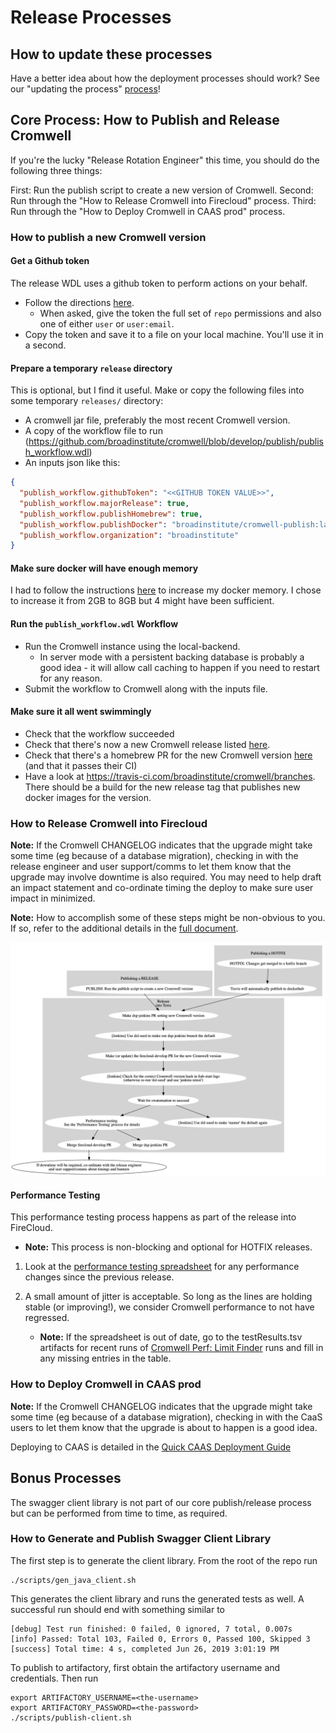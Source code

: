 # Release Processes

## How to update these processes

Have a better idea about how the deployment processes should work? 
See our "updating the process" [process](../README.MD)!

## Core Process: How to Publish and Release Cromwell

If you're the lucky "Release Rotation Engineer" this time, you should do the following three things:

First: Run the publish script to create a new version of Cromwell.
Second: Run through the "How to Release Cromwell into Firecloud" process.
Third: Run through the "How to Deploy Cromwell in CAAS prod" process.

### How to publish a new Cromwell version

#### Get a Github token

The release WDL uses a github token to perform actions on your behalf.
* Follow the directions [here](https://help.github.com/en/github/authenticating-to-github/creating-a-personal-access-token-for-the-command-line).
    * When asked, give the token the full set of `repo` permissions and also one of either `user` or `user:email`.
* Copy the token and save it to a file on your local machine. You'll use it in a second.

#### Prepare a temporary `release` directory

This is optional, but I find it useful. Make or copy the following files into some temporary `releases/` directory:

* A cromwell jar file, preferably the most recent Cromwell version.
* A copy of the workflow file to run (https://github.com/broadinstitute/cromwell/blob/develop/publish/publish_workflow.wdl)
* An inputs json like this:

```json
{
  "publish_workflow.githubToken": "<<GITHUB TOKEN VALUE>>",
  "publish_workflow.majorRelease": true,
  "publish_workflow.publishHomebrew": true,
  "publish_workflow.publishDocker": "broadinstitute/cromwell-publish:latest",
  "publish_workflow.organization": "broadinstitute"
}
```

#### Make sure docker will have enough memory

I had to follow the instructions [here](https://docs.docker.com/docker-for-mac/#resources) to increase my docker memory.
I chose to increase it from 2GB to 8GB but 4 might have been sufficient.

#### Run the `publish_workflow.wdl` Workflow

* Run the Cromwell instance using the local-backend.
    * In server mode with a persistent backing database is probably a good idea - it will allow call caching to happen if you need to restart for any reason.
* Submit the workflow to Cromwell along with the inputs file.

#### Make sure it all went swimmingly

* Check that the workflow succeeded
* Check that there's now a new Cromwell release listed [here](https://github.com/broadinstitute/cromwell/releases).
* Check that there's a homebrew PR for the new Cromwell version [here](https://github.com/Homebrew/homebrew-core/pulls) (and that it passes their CI)  
* Have a look at https://travis-ci.com/broadinstitute/cromwell/branches. There should be a build for the new release tag that publishes new docker images for the version.

### How to Release Cromwell into Firecloud

**Note:** If the Cromwell CHANGELOG indicates that the upgrade might take some time (eg because of a database migration), checking in with the release engineer
and user support/comms to let them know that the upgrade may involve downtime is also required. You may need to help draft an impact statement and co-ordinate timing
the deploy to make sure user impact in minimized.

**Note:** How to accomplish some of these steps might be non-obvious to you. If so, refer to the additional details in the [full document](https://docs.google.com/document/d/1EEzwemE8IedCplIwL506fiqXr0262Pz4G0x6Cr6V-5E). 

![firecloud-develop](firecloud-develop.dot.png) 

#### Performance Testing

This performance testing process happens as part of the release into FireCloud.

* **Note:** This process is non-blocking and optional for HOTFIX releases.

1. Look at the [performance testing spreadsheet](https://docs.google.com/spreadsheets/d/1ksSHJdODuqqmvJ_94zZdc33Ai1Xv_53XzpsDd8jdmB0/edit#gid=479925276)
for any performance changes since the previous release.

2. A small amount of jitter is acceptable. So long as the lines are holding stable (or improving!), we consider Cromwell performance to not have regressed.

    * **Note:** If the spreadsheet is out of date, go to the testResults.tsv artifacts for recent runs of [Cromwell Perf: Limit Finder](https://fc-jenkins.dsp-techops.broadinstitute.org/job/cromwell-perf-limit-finder/)
runs and fill in any missing entries in the table.
 

### How to Deploy Cromwell in CAAS prod

**Note:** If the Cromwell CHANGELOG indicates that the upgrade might take some time (eg because of a database migration), checking in with the CaaS users
to let them know that the upgrade is about to happen is a good idea.

Deploying to CAAS is detailed in the [Quick CAAS Deployment Guide](https://docs.google.com/document/d/1s0YC-oohJ7o-OGcgnH_-YBtIEKmLIPTRpG36yvWxUpE) 

## Bonus Processes

The swagger client library is not part of our core publish/release process but can be performed from time to time, as required.

### How to Generate and Publish Swagger Client Library

The first step is to generate the client library.  From the root of the repo run

```
./scripts/gen_java_client.sh
```

This generates the client library and runs the generated tests as well.  A successful run should end with something similar to

```
[debug] Test run finished: 0 failed, 0 ignored, 7 total, 0.007s
[info] Passed: Total 103, Failed 0, Errors 0, Passed 100, Skipped 3
[success] Total time: 4 s, completed Jun 26, 2019 3:01:19 PM
```

To publish to artifactory, first obtain the artifactory username and credentials.  Then run

```
export ARTIFACTORY_USERNAME=<the-username>
export ARTIFACTORY_PASSWORD=<the-password>
./scripts/publish-client.sh
```
